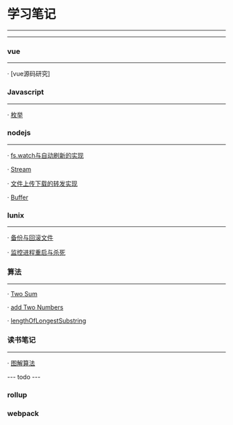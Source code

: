 # 学习笔记

---
---


### vue
---

· [vue源码研究]


### Javascript
---

· [枚举](/201711/enmuerable.md)

### nodejs
---

· [fs.watch与自动刷新的实现](/201903/watchFile.md)

· [Stream](/201904/stream.md)

· [文件上传下载的转发实现](/201904/uploadAndDownload.md)

· [Buffer](/201904/buffer.md)


### lunix
---

· [备份与回滚文件](/201711/copyandroll.md)

· [监控进程重启与杀死](/201904/monitor.md)


### 算法
---

· [Two Sum](/201904/twoSum.md)

· [add Two Numbers](/201904/addTwoNumbers.md)

· [lengthOfLongestSubstring](/201904/lengthOfLongestSubstring.md)


### 读书笔记
---

· [图解算法](/201904/Graphicalalgorithm.md)


--- todo ---

### rollup

### webpack



